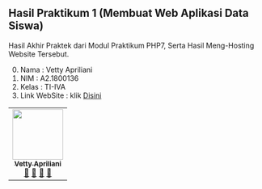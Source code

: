 ## Hasil Praktikum 1 (Membuat Web Aplikasi Data Siswa) 
Hasil Akhir Praktek dari Modul Praktikum PHP7, Serta Hasil Meng-Hosting Website Tersebut.

0. Nama  : Vetty Apriliani
1. NIM   : A2.1800136
2. Kelas : TI-IVA
3. Link WebSite  :  klik [Disini](https://a21800136.000webhostapp.com)

<!-- ALL-CONTRIBUTORS-LIST:START - Do not remove or modify this section -->
<!-- prettier-ignore-start -->
<!-- markdownlint-disable -->
<table>
  <tr>
    <td align="center"><a href="#"><img src="https://avatars1.githubusercontent.com/u/61614434?s=400&u=cb356fc4c690a80626a35e25bb1706f1a687f9fb&v=4" width="100px;" alt=""/><br /><sub><b>Vetty Apriliani</b></sub></a><br /><a href="#" title="Link Repo">🔗</a> <a href="#" title="Documentation">📖</a> <a href="#" title="Profile">👀</a> <a href="#" title="Talks">📢</a></td>
